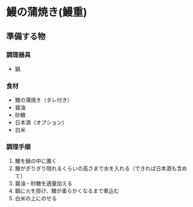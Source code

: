 # 鰻の蒲焼き(鰻重)

## 準備する物

### 調理器具
* 鍋

### 食材
* 鰻の蒲焼き（タレ付き）
* 醤油
* 砂糖
* 日本酒（オプション）
* 白米

### 調理手順
1. 鰻を鍋の中に置く
1. 鰻がぎりぎり隠れるくらいの高さまで水を入れる（できれば日本酒も含めて）
1. 醤油・砂糖を適量加える
1. 鍋に火を掛け、鰻が柔らかくなるまで煮込む
1. 白米の上にのせる


